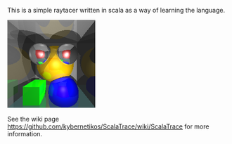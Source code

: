 This is a simple raytacer written in scala as a way of learning the language.

![example rendered image](./image.png)

See the wiki page https://github.com/kybernetikos/ScalaTrace/wiki/ScalaTrace for more information.
